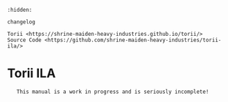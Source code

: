 ```{toctree}
:hidden:

changelog

Torii <https://shrine-maiden-heavy-industries.github.io/torii/>
Source Code <https://github.com/shrine-maiden-heavy-industries/torii-ila/>
```

# Torii ILA

```{warning}
   This manual is a work in progress and is seriously incomplete!
```
